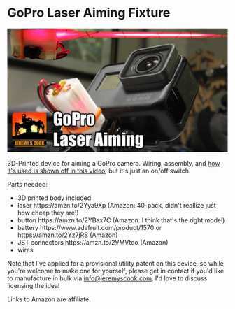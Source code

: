 # GoPro Laser Aiming Fixture

![](https://github.com/JeremySCook/GoProLaserAim/blob/master/logo-template-laserAim.jpg)

3D-Printed device for aiming a GoPro camera. Wiring, assembly, and [how it's used is shown off in this video](https://www.youtube.com/watch?v=hc0DtLFc5Wk), but it's just an on/off switch.

Parts needed:

<ul>
	<li>3D printed body included
	<li>laser https://amzn.to/2Yya9Xp (Amazon: 40-pack, didn't reallize just how cheap they are!)
	<li>button https://amzn.to/2YBax7C (Amazon: I think that's the right model)
	<li>battery https://www.adafruit.com/product/1570 or https://amzn.to/2Yz7jRS (Amazon)
	<li>JST connectors https://amzn.to/2VMVtqo (Amazon)
	<li>wires</li>
</ul>

Note that I've applied for a provisional utility patent on this device, so while you're welcome to make one for yourself, please get in contact if you'd like to manufacture in bulk via info@jeremyscook.com. I'd love to discuss licensing the idea!

Links to Amazon are affiliate.
